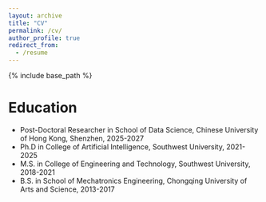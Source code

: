 ```yaml
---
layout: archive
title: "CV"
permalink: /cv/
author_profile: true
redirect_from:
  - /resume
---
```


{% include base_path %}

Education
======
* Post-Doctoral Researcher in School of Data Science, Chinese University of Hong Kong, Shenzhen, 2025-2027
* Ph.D in College of Artificial Intelligence, Southwest University, 2021-2025
* M.S. in College of Engineering and Technology, Southwest University, 2018-2021
* B.S. in School of Mechatronics Engineering, Chongqing University of Arts and Science, 2013-2017


